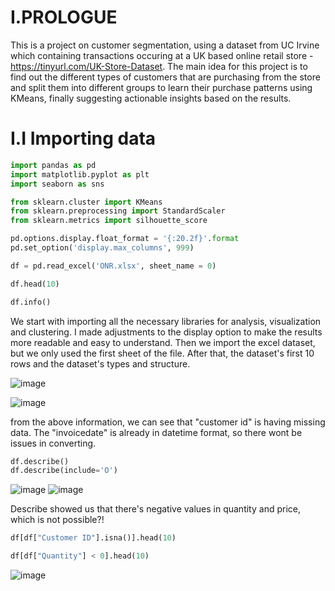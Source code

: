 # I.PROLOGUE
This is a project on customer segmentation, using a dataset from UC Irvine which containing transactions occuring at a UK based online retail store - https://tinyurl.com/UK-Store-Dataset.
The main idea for this project is to find out the different types of customers that are purchasing from the store and split them into different groups to learn their purchase patterns using KMeans, finally suggesting actionable insights based on the results.


# I.I Importing data
```python
import pandas as pd
import matplotlib.pyplot as plt
import seaborn as sns

from sklearn.cluster import KMeans
from sklearn.preprocessing import StandardScaler
from sklearn.metrics import silhouette_score

pd.options.display.float_format = '{:20.2f}'.format
pd.set_option('display.max_columns', 999)

df = pd.read_excel('ONR.xlsx', sheet_name = 0)

df.head(10)

df.info()
```
We start with importing all the necessary libraries for analysis, visualization and clustering. I made adjustments to the display option to make the results more readable and easy to understand. 
Then we import the excel dataset, but we only used the first sheet of the file. After that, the dataset's first 10 rows and the dataset's types and structure.

![image](https://github.com/user-attachments/assets/b75ded92-b828-4b89-94b2-a240dbeacfba)


![image](https://github.com/user-attachments/assets/f3ce23be-aa1d-4f79-acc3-2aed25dcdcf3)

from the above information, we can see that "customer id" is having missing data. The "invoicedate" is already in datetime format, so there wont be issues in converting. 

```python
df.describe()
df.describe(include='O')
```
![image](https://github.com/user-attachments/assets/90925197-cf26-4e89-8583-06fce73b3aa6)
![image](https://github.com/user-attachments/assets/ccb4c02e-4d6f-42b8-b48f-e2fd12eb96ca)

Describe showed us that there's negative values in quantity and price, which is not possible?!

```python
df[df["Customer ID"].isna()].head(10)

df[df["Quantity"] < 0].head(10)
```
![image](https://github.com/user-attachments/assets/9354c985-cb31-4904-aa2f-26599c98a149)
